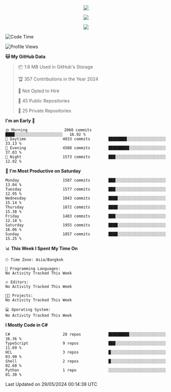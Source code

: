 <p align="center">
  <a href="say-hi.gif"> 
    <img align="center" src="say-hi.gif"/>
  </a>
</p>
<p align="center">
  <a href="https://github.com/htthinh1999">
    <img align="center" src="https://github-readme-stats-kappa-pink.vercel.app/api?username=htthinh1999&show_icons=true&count_private=true&theme=dracula"/>
  </a>
</p>
<p align="center">
  <a href="https://github.com/htthinh1999">
    <img src="https://github-readme-stats-kappa-pink.vercel.app/api/top-langs/?username=htthinh1999&layout=compact&langs_count=6&count_private=true&hide=tsql,hlsl,glsl,shaderlab&theme=dracula"/>
  </a>
</p>

<!--START_SECTION:waka-->
![Code Time](http://img.shields.io/badge/Code%20Time-0%20secs-blue)

![Profile Views](http://img.shields.io/badge/Profile%20Views-0-blue)

**🐱 My GitHub Data** 

> 📦 1.6 MB Used in GitHub's Storage 
 > 
> 🏆 357 Contributions in the Year 2024
 > 
> 🚫 Not Opted to Hire
 > 
> 📜 45 Public Repositories 
 > 
> 🔑 25 Private Repositories 
 > 
**I'm an Early 🐤** 

```text
🌞 Morning                2060 commits        ████░░░░░░░░░░░░░░░░░░░░░   16.92 % 
🌆 Daytime                4033 commits        ████████░░░░░░░░░░░░░░░░░   33.13 % 
🌃 Evening                4508 commits        █████████░░░░░░░░░░░░░░░░   37.03 % 
🌙 Night                  1573 commits        ███░░░░░░░░░░░░░░░░░░░░░░   12.92 % 
```
📅 **I'm Most Productive on Saturday** 

```text
Monday                   1587 commits        ███░░░░░░░░░░░░░░░░░░░░░░   13.04 % 
Tuesday                  1577 commits        ███░░░░░░░░░░░░░░░░░░░░░░   12.95 % 
Wednesday                1843 commits        ████░░░░░░░░░░░░░░░░░░░░░   15.14 % 
Thursday                 1872 commits        ████░░░░░░░░░░░░░░░░░░░░░   15.38 % 
Friday                   1483 commits        ███░░░░░░░░░░░░░░░░░░░░░░   12.18 % 
Saturday                 1955 commits        ████░░░░░░░░░░░░░░░░░░░░░   16.06 % 
Sunday                   1857 commits        ████░░░░░░░░░░░░░░░░░░░░░   15.25 % 
```


📊 **This Week I Spent My Time On** 

```text
🕑︎ Time Zone: Asia/Bangkok

💬 Programming Languages: 
No Activity Tracked This Week

🔥 Editors: 
No Activity Tracked This Week

🐱‍💻 Projects: 
No Activity Tracked This Week

💻 Operating System: 
No Activity Tracked This Week
```

**I Mostly Code in C#** 

```text
C#                       28 repos            █████████░░░░░░░░░░░░░░░░   36.36 % 
TypeScript               9 repos             ███░░░░░░░░░░░░░░░░░░░░░░   11.69 % 
HCL                      3 repos             █░░░░░░░░░░░░░░░░░░░░░░░░   03.90 % 
Shell                    2 repos             █░░░░░░░░░░░░░░░░░░░░░░░░   02.60 % 
Python                   1 repo              ░░░░░░░░░░░░░░░░░░░░░░░░░   01.30 % 
```




 Last Updated on 29/05/2024 00:14:39 UTC
<!--END_SECTION:waka-->
